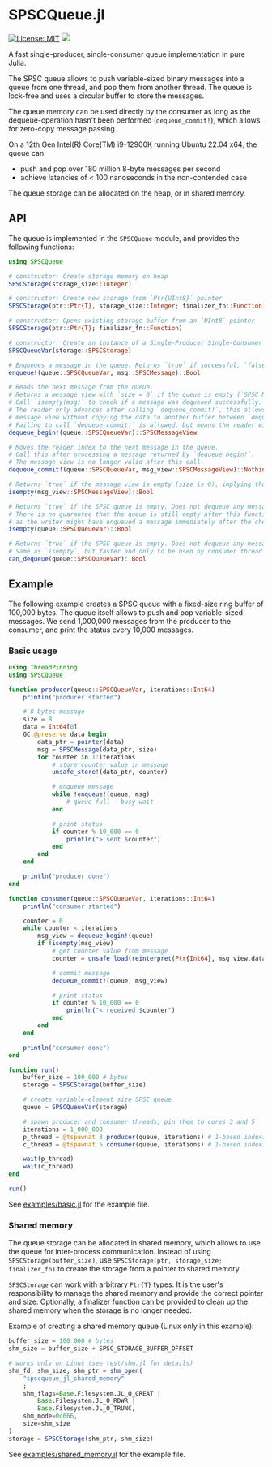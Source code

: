 # SPSCQueue.jl

[![License: MIT](https://img.shields.io/badge/License-MIT-yellow.svg)](https://opensource.org/licenses/MIT)
![](https://img.shields.io/badge/Version-beta-blue)


A fast single-producer, single-consumer queue implementation in pure Julia.

The SPSC queue allows to push variable-sized binary messages into a queue from one thread, and pop them from another thread.
The queue is lock-free and uses a circular buffer to store the messages.

The queue memory can be used directly by the consumer as long as the dequeue-operation hasn't been performed (`dequeue_commit!`), which allows for zero-copy message passing.

On a 12th Gen Intel(R) Core(TM) i9-12900K running Ubuntu 22.04 x64, the queue can:

* push and pop over 180 million 8-byte messages per second
* achieve latencies of < 100 nanoseconds in the non-contended case

The queue storage can be allocated on the heap, or in shared memory.

## API

The queue is implemented in the `SPSCQueue` module, and provides the following functions:

```julia
using SPSCQueue

# constructor: Create storage memory on heap
SPSCStorage(storage_size::Integer)

# constructor: Create new storage from `Ptr{UInt8}` pointer
SPSCStorage(ptr::Ptr{T}, storage_size::Integer; finalizer_fn::Function)

# constructor: Opens existing storage buffer from an `UInt8` pointer
SPSCStorage(ptr::Ptr{T}; finalizer_fn::Function)

# constructor: Create an instance of a Single-Producer Single-Consumer (SPSC) queue with variable-sized message buffer.
SPSCQueueVar(storage::SPSCStorage)

# Enqueues a message in the queue. Returns `true` if successful, `false` if the queue is full.
enqueue!(queue::SPSCQueueVar, msg::SPSCMessage)::Bool

# Reads the next message from the queue.
# Returns a message view with `size = 0` if the queue is empty (`SPSC_MESSAGE_VIEW_EMPTY`).
# Call `isempty(msg)` to check if a message was dequeued successfully.
# The reader only advances after calling `dequeue_commit!`, this allows to use the
# message view without copying the data to another buffer between `dequeue_begin!` and `dequeue_commit!`.
# Failing to call `dequeue_commit!` is allowed, but means the reader will not advance.
dequeue_begin!(queue::SPSCQueueVar)::SPSCMessageView

# Moves the reader index to the next message in the queue.
# Call this after processing a message returned by `dequeue_begin!`.
# The message view is no longer valid after this call.
dequeue_commit!(queue::SPSCQueueVar, msg_view::SPSCMessageView)::Nothing

# Returns `true` if the message view is empty (size is 0), implying that the queue is empty.
isempty(msg_view::SPSCMessageView)::Bool

# Returns `true` if the SPSC queue is empty. Does not dequeue any messages (read-only operation).
# There is no guarantee that the queue is still empty after this function returns,
# as the writer might have enqueued a message immediately after the check.
isempty(queue::SPSCQueueVar)::Bool

# Returns `true` if the SPSC queue is empty. Does not dequeue any messages (read-only operation).
# Same as `isempty`, but faster and only to be used by consumer thread due to memory order optimization.
can_dequeue(queue::SPSCQueueVar)::Bool
```

## Example

The following example creates a SPSC queue with a fixed-size ring buffer of 100,000 bytes.
The queue itself allows to push and pop variable-sized messages. We send 1,000,000 messages from the producer to the consumer, and print the status every 10,000 messages.

### Basic usage

```julia
using ThreadPinning
using SPSCQueue

function producer(queue::SPSCQueueVar, iterations::Int64)
    println("producer started")

    # 8 bytes message
    size = 8
    data = Int64[0]
    GC.@preserve data begin
        data_ptr = pointer(data)
        msg = SPSCMessage(data_ptr, size)
        for counter in 1:iterations
            # store counter value in message
            unsafe_store!(data_ptr, counter)

            # enqueue message
            while !enqueue!(queue, msg)
                # queue full - busy wait
            end

            # print status
            if counter % 10_000 == 0
                println("> sent $counter")
            end
        end
    end

    println("producer done")
end

function consumer(queue::SPSCQueueVar, iterations::Int64)
    println("consumer started")

    counter = 0
    while counter < iterations
        msg_view = dequeue_begin!(queue)
        if !isempty(msg_view)
            # get counter value from message
            counter = unsafe_load(reinterpret(Ptr{Int64}, msg_view.data))

            # commit message
            dequeue_commit!(queue, msg_view)

            # print status
            if counter % 10_000 == 0
                println("< received $counter")
            end
        end
    end

    println("consumer done")
end

function run()
    buffer_size = 100_000 # bytes
    storage = SPSCStorage(buffer_size)

    # create variable-element size SPSC queue
    queue = SPSCQueueVar(storage)

    # spawn producer and consumer threads, pin them to cores 3 and 5
    iterations = 1_000_000
    p_thread = @tspawnat 3 producer(queue, iterations) # 1-based indexing
    c_thread = @tspawnat 5 consumer(queue, iterations) # 1-based indexing

    wait(p_thread)
    wait(c_thread)
end

run()
```

See [examples/basic.jl](examples/basic.jl) for the example file.

### Shared memory

The queue storage can be allocated in shared memory, which allows to use the queue for inter-process communication.
Instead of using `SPSCStorage(buffer_size)`, use `SPSCStorage(ptr, storage_size; finalizer_fn)` to create the storage from a pointer to shared memory.

`SPSCStorage` can work with arbitrary `Ptr{T}` types. It is the user's responsibility to manage the shared memory and provide the correct pointer and size. Optionally, a finalizer function can be provided to clean up the shared memory when the storage is no longer needed.

Example of creating a shared memory queue (Linux only in this example):

```julia
buffer_size = 100_000 # bytes
shm_size = buffer_size + SPSC_STORAGE_BUFFER_OFFSET

# works only on Linux (see test/shm.jl for details)
shm_fd, shm_size, shm_ptr = shm_open(
    "spscqueue_jl_shared_memory"
    ;
    shm_flags=Base.Filesystem.JL_O_CREAT |
        Base.Filesystem.JL_O_RDWR |
        Base.Filesystem.JL_O_TRUNC,
    shm_mode=0o666,
    size=shm_size
)
storage = SPSCStorage(shm_ptr, shm_size)
```

See [examples/shared_memory.jl](examples/shared_memory.jl) for the example file.
